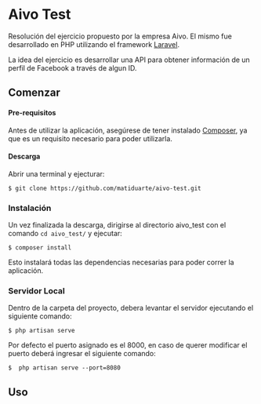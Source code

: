 # Aivo Test

Resolución del ejercicio propuesto por la empresa Aivo. El mismo fue desarrollado en PHP utilizando el framework [Laravel](https://laravel.com/).

La idea del ejercicio es desarrollar una API para obtener información de un perfil de Facebook a través de algun ID.

## Comenzar

#### Pre-requisitos

Antes de utilizar la aplicación, asegúrese de tener instalado [Composer](https://getcomposer.org/), ya que es un requisito necesario para poder utilizarla.

#### Descarga

Abrir una terminal y ejecturar:

```
$ git clone https://github.com/matiduarte/aivo-test.git
```

### Instalación

Un vez finalizada la descarga, dirigirse al directorio aivo_test con el comando
``
cd aivo_test/
``
y ejecutar:

```
$ composer install
```

Esto instalará todas las dependencias necesarias para poder correr la aplicación.

### Servidor Local

Dentro de la carpeta del proyecto, debera levantar el servidor ejecutando el siguiente comando:

```
$ php artisan serve
```
Por defecto el puerto asignado es el 8000, en caso de querer modificar el puerto deberá ingresar el siguiente comando:

```
$  php artisan serve --port=8080
```

## Uso
